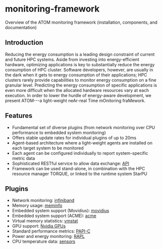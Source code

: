 # monitoring-framework
Overview of the ATOM monitoring framework (installation, components, and documentation)

## Introduction
Reducing the energy consumption is a leading design constraint of current and future HPC systems. Aside from investing into energy-efficient hardware, optimizing applications is key to substantially reduce the energy consumption of HPC cluster. Software developers, however, are usually in the dark when it gets to energy consumption of their applications; HPC clusters rarely provide capabilities to monitor energy consumption on a fine granular level. Predicting the energy consumption of specific applications is even more difficult when the allocated hardware resources vary at each execution. In order to lower the hurdle of energy-aware development, we present ATOM---a light-weight neAr-real Time mOnitoring fraMework.

## Features
- Fundamental set of diverse plugins (from network monitoring over CPU performance to embedded system monitoring)
- Offers stable update rates for individual plugins of up to 20ms
- Agent-based architecture where a light-weight agents are installed on each target system to be monitored
- Each agent can be configured individually to report system-specific metric data
- Sophisticated RESTful service to allow data exchange: [API](https://excess-project.github.io/monitoring-server)
- Framework can be used stand-alone, in combination with the HPC resource manager TORQUE, or linked to the runtime system StarPU 

## Plugins
- Network monitoring: [infiniband](https://github.com/excess-project/monitoring-agent/blob/master/src/plugins/c/infiniband/README.md)
- Memory usage: [meminfo](https://github.com/excess-project/monitoring-agent/blob/master/src/plugins/c/meminfo/README.md)
- Embedded system support (Movidius): [movidius](https://github.com/excess-projectgithub/monitoring-agent/blob/master/src/plugins/c/movidius_arduino)
- Embedded system support (ACME): [acme](https://github.com/excess-projectgithub/monitoring-agent/blob/master/src/plugins/c/acme)
- Virtual memory statistics: [vmstat](https://github.com/excess-projectgithub/monitoring-agent/blob/master/src/plugins/c/vmstat/README.md)
- GPU support: [Nvidia GPUs](https://github.com/excess-projectgithub/monitoring-agent/blob/master/src/plugins/c/nvidia/README.md)
- Standard performance metrics: [PAPI-C](https://github.com/excess-projectgithub/monitoring-agent/blob/master/src/plugins/c/papi/README.md)
- Power and energy monitoring: [RAPL](https://github.com/excess-projectgithub/monitoring-agent/blob/master/src/plugins/c/rapl/README.md)
- CPU temperature data: [sensors](https://github.com/excess-projectgithub/monitoring-agent/blob/master/src/plugins/c/sensors/README.md)

